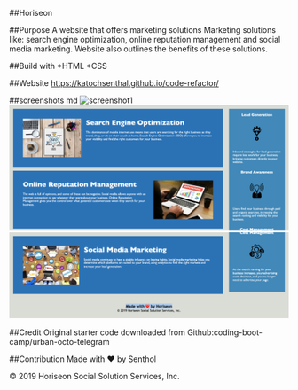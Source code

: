 ##Horiseon

##Purpose 
A website that offers marketing solutions 
Marketing solutions like: search engine optimization, online reputation management and social media marketing. Website also outlines the benefits of these solutions.

##Build with *HTML *CSS

##Website 
https://katochsenthal.github.io/code-refactor/

##screenshots
md
![screenshot1](assets/images/screenshot1.png)
![screenshot1](assets/images/screenshot2.png)
![screenshot1](assets/images/screenshot3.png)

##Credit
Original starter code downloaded from Github:coding-boot-camp/urban-octo-telegram

##Contribution Made with ❤️ by Senthol

© 2019 Horiseon Social Solution Services, Inc.
